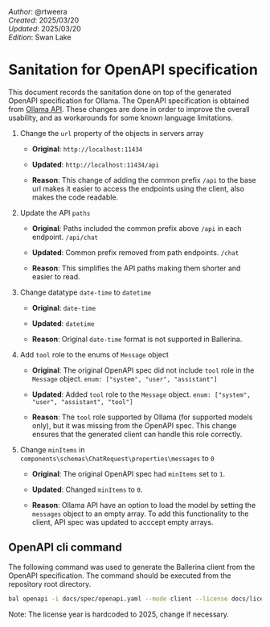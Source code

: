 _Author_:  @rtweera\
_Created_: 2025/03/20 \
_Updated_: 2025/03/20 \
_Edition_: Swan Lake

# Sanitation for OpenAPI specification

This document records the sanitation done on top of the generated OpenAPI specification for Ollama.
The OpenAPI specification is obtained from [Ollama API](https://github.com/ollama/ollama/blob/main/docs/api.md).
These changes are done in order to improve the overall usability, and as workarounds for some known language limitations.

1. Change the `url` property of the objects in servers array

   - **Original**:
   `http://localhost:11434`

   - **Updated**:
   `http://localhost:11434/api`

   - **Reason**: This change of adding the common prefix `/api` to the base url makes it easier to access the endpoints using the client, also makes the code readable.

2. Update the API `paths`

   - **Original**: Paths included the common prefix above `/api` in each endpoint.
   `/api/chat`

   - **Updated**: Common prefix removed from path endpoints.
   `/chat`

   - **Reason**: This simplifies the API paths making them shorter and easier to read.

3. Change datatype `date-time` to `datetime`

   - **Original**: `date-time`

   - **Updated**: `datetime`

   - **Reason**: Original `date-time` format is not supported in Ballerina.

4. Add `tool` role to the enums of `Message` object

   - **Original**: The original OpenAPI spec did not include `tool` role in the `Message` object.
   `enum: ["system", "user", "assistant"]`

   - **Updated**: Added `tool` role to the `Message` object.
   `enum: ["system", "user", "assistant", "tool"]`

   - **Reason**: The `tool` role supported by Ollama (for supported models only), but it was missing from the OpenAPI spec. This change ensures that the generated client can handle this role correctly.

5. Change `minItems` in `components\schemas\ChatRequest\properties\messages` to `0`

   - **Original**: The original OpenAPI spec had `minItems` set to `1`.

   - **Updated**: Changed `minItems` to `0`.

   - **Reason**: Ollama API have an option to load the model by setting the `messages` object to an empty array. To add this functionality to the client, API spec was updated to acccept empty arrays.

<!-- 4. Add `done_reason` to `GenerateStreamResponse` object

   - **Original**: The original OpenAPI spec did not include `done_reason` in the `GenerateStreamResponse` object.

   - **Updated**: Added `done_reason` to the `GenerateStreamResponse` object.

   - **Reason**: `done_reason` is provided in the last response from the server. -->

## OpenAPI cli command

The following command was used to generate the Ballerina client from the OpenAPI specification. The command should be executed from the repository root directory.

```bash
bal openapi -i docs/spec/openapi.yaml --mode client --license docs/license.txt -o ballerina 
```

Note: The license year is hardcoded to 2025, change if necessary.
